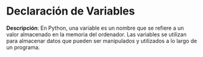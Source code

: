 # Declaración de Variables

**Descripción**: En Python, una variable es un nombre que se refiere a un valor almacenado en la memoria del ordenador. Las variables se utilizan para almacenar datos que pueden ser manipulados y utilizados a lo largo de un programa.